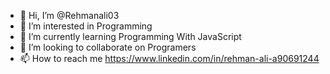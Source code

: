 - 👋 Hi, I’m @Rehmanali03
- 👀 I’m interested in Programming
- 🌱 I’m currently learning Programming With JavaScript
- 💞️ I’m looking to collaborate on Programers
- 📫 How to reach me https://www.linkedin.com/in/rehman-ali-a90691244

<!---
Rehmanali03/Rehmanali03 is a ✨ special ✨ repository because its `README.md` (this file) appears on your GitHub profile.
You can click the Preview link to take a look at your changes.
--->
